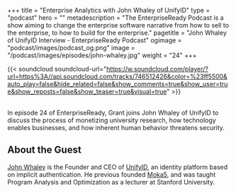 +++
title = "Enterprise Analytics with John Whaley of UnifyID"
type = "podcast"
hero = ""
metadescription = "The EnterpriseReady Podcast is a show aiming to change the enterprise software narrative from how to sell to the enterprise, to how to build for the enterprise."
pagetitle = "John Whaley of UnifyID Interview - EnterpriseReady Podcast"
ogimage = "podcast/images/podcast_og.png"
image = "/podcast/images/episodes/john-whaley.jpg"
weight = "24"
+++

{{< soundcloud soundcloud-url="https://w.soundcloud.com/player/?url=https%3A//api.soundcloud.com/tracks/746512426&color=%23ff5500&auto_play=false&hide_related=false&show_comments=true&show_user=true&show_reposts=false&show_teaser=true&visual=true" >}}

\
In episode 24 of EnterpriseReady, Grant joins John Whaley of UnifyID to discuss the process of monetizing university research, how technology enables businesses, and how inherent human behavior threatens security.

## About the Guest 

[John Whaley](https://twitter.com/joewhaley) is the Founder and CEO of [UnifyID](https://unify.id/), an identity platform based on implicit authentication. He previous founded [Moka5](https://www.moka5.com/), and was taught Program Analysis and Optimization as a lecturer at Stanford University.